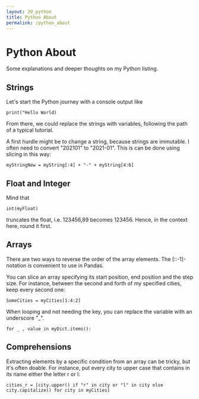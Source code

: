```yaml
---
layout: 20_python
title: Python About
permalink: /python_about
---
```


# Python About

Some explanations and deeper thoughts on my Python listing.

## Strings

Let's start the Python journey with a console output like

>
    print("Hello World)

From there, we could replace the strings with variables, following the path of a typical tutorial.

A first hurdle might be to change a string, because strings are immutable.
I often need to convert "202101" to "2021-01". This is can be done using slicing in this way:

>
    myStringNew = myString[:4] + "-" + myString[4:6]


## Float and Integer

Mind that 

>
    int(myFloat)
truncates the float, i.e. 123456,89 becomes 123456. Hence, in the context here, round it first.

## Arrays

There are two ways to reverse the order of the array elements. The [::-1]-notation is convenient to use in Pandas.

You can slice an array specifying its start position, end position and the step size. 
For instance, between the second and forth of my specified cities, keep every second one:
>
    SomeCities = myCities[1:4:2]

When looping and not needing the key, you can replace the variable with an underscore "_".
>
    for _ , value in myDict.items():

## Comprehensions

Extracting elements by a specific condition from an array can be tricky, but it's often doable.
For instance, put every city to upper case that contains in its name either the letter r or l:

>
    cities_r = [city.upper() if "r" in city or "l" in city else city.capitalize() for city in myCities]



